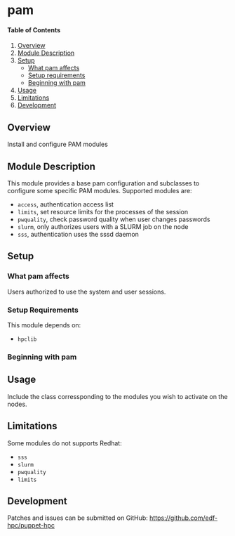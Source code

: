 # pam

#### Table of Contents

1. [Overview](#overview)
2. [Module Description](#module-description)
3. [Setup](#setup)
    * [What pam affects](#what-clara-affects)
    * [Setup requirements](#setup-requirements)
    * [Beginning with pam](#beginning-with-clara)
4. [Usage](#usage)
5. [Limitations](#limitations)
6. [Development](#development)

## Overview

Install and configure PAM modules

## Module Description

This module provides a base pam configuration and subclasses to configure
some specific PAM modules. Supported modules are:

* `access`, authentication access list
* `limits`, set resource limits for the processes of the session
* `pwquality`, check password quality when user changes passwords
* `slurm`, only authorizes users with a SLURM job on the node
* `sss`, authentication uses the sssd daemon

## Setup

### What pam affects

Users authorized to use the system and user sessions.

### Setup Requirements

This module depends on:

* `hpclib`

### Beginning with pam


## Usage

Include the class corressponding to the modules you wish to activate on the
nodes.

## Limitations

Some modules do not supports Redhat:

* `sss`
* `slurm`
* `pwquality`
* `limits`

## Development

Patches and issues can be submitted on GitHub:
https://github.com/edf-hpc/puppet-hpc

